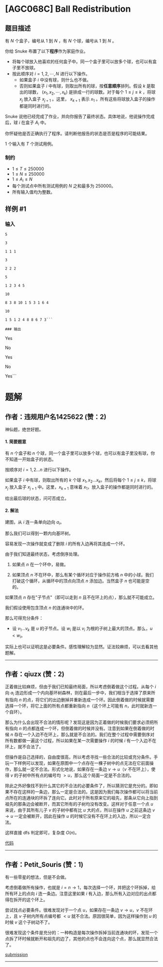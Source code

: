 # [AGC068C] Ball Redistribution

## 题目描述

有 $N$ 个盒子，编号从 $1$ 到 $N$ ，有 $N$ 个球，编号从 $1$ 到 $N$ 。

你给 Snuke 布置了以下**程序**作为家庭作业。

- 将每个球放入他喜欢的任何盒子中。同一个盒子里可以放多个球，也可以有盒子里不放球。
- 按此顺序对 $i = 1, 2, \cdots, N$ 进行以下操作。
    - 如果盒子 $i$ 中没有球，则什么也不做。
    - 否则如果盒子 $i$ 中有球，则取出所有的球，按**任意顺序**排列。假设 $k$ 是取出的球数， $(x_1, x_2, \cdots, x_k)$ 是排成一行的球数。对于每个 $1 \leq j \leq k$ ，将球 $x_j$ 放入盒子 $x_{j+1}$ 。这里， $x_{k+1}$ 表示 $x_1$ 。所有这些将球放入盒子的操作都是同时进行的。

Snuke 说他已经完成了作业，并向你报告了最终状态。具体地说，他说操作完成后，球 $i$ 在盒子 $A_i$ 中。

你怀疑他是否正确执行了程序。请判断他报告的状态是否是程序的可能结果。

$1$ 个输入有 $T$ 个测试用例。

### 制约

- $1 \leq T \leq 250000$
- $1 \leq N \leq 250000$
- $1 \leq A_i \leq N$
- 每个测试点中所有测试用例的 $N$ 之和最多为 $250000$。
- 所有输入值均为整数。

## 样例 #1

### 输入

```
5
3
1 1 1
3
2 2 2
5
1 2 3 4 5
10
8 3 8 10 1 5 3 1 6 4
10
1 5 1 2 4 8 8 6 7 3```

### 输出

```
Yes
No
Yes
No
Yes```

# 题解

## 作者：违规用户名1425622 (赞：2)

神仙题，绝世好题。

#### 1. 简要题意

有 $n$ 个盒子和 $n$ 个球，同一个盒子里可以放多个球，也可以有盒子里没有球，你不知道一开始盒子的状态。

按顺序对 $i = 1, 2\dots n$ 进行以下操作。

如果盒子 $i$ 中有球，则取出所有的 $k$ 个球 $x_1,x_2 \dots x_k$。然后将每个 $1 \leq j \leq k$，将球 $x_j$ 放入盒子 $x_{j+1}$ 中。这里，$x_{k+1}$ 意味着 $x_1$，放入盒子的操作都是同时进行的。

给出最后球的状态，问可否成立。

#### 2. 解法

建图，从 $i$ 连一条单向边向 $a_i$。

那么我们可以得到一颗内向基环树。

容易发现一次操作就变成了删除 $i$ 的所有入边再将其连成一个环。

由于我们知道最终状态，考虑倒序处理。

1. 如果点 $n$ 在一个环中，易做。

2. 如果顶点 $n$ 不在环中，那么有某个循环对应于操作前方格 $n$ 中的小球。我们打破这个循环，从循环中的顶点向顶点 $n$ 添加边。当然盒子 $n$ 也可能是空的。

如果顶点 $n$ 存在"子节点"（即可以走到 $n$ 且不在环上的点），那么就不可能成立。

我们假设使用包含顶点 $n$ 的连通块中的环。

那么可得充分条件：

- 设 $v_1\dots v_k$ 是 $u$ 的子节点。设 $w_i$ 是以 $v_i$ 为根的子树上最大的顶点。那么，$u \lt w_i$。

实际上也可以证明这是必要条件。感性理解较为显然。证法较麻烦，可以去看其他题解。

---

## 作者：qiuzx (赞：2)

正着做比较麻烦，但由于我们已知最终局面，所以考虑倒着做这个过程。从每个 $i$ 向 $a_i$ 连边形成一个内向基环树森林，则在最后一步中，我们相当于选择了原来所有指向 $n$ 的点，将它们的出边删掉并重新连成一个环。因此倒着做的时候就需要选择一个环，将它上面的所有点都重新指向 $n$（这个环上可能有 $n$，此时就新连一个自环）。

那么为什么会出现不合法的情形呢？发现这是因为正着做的时候我们要求必须把所有指向 $n$ 的点都连成一个环，但倒着做的时候并没有。注意到如果在倒着做的时候 $n$ 存在一个入边不在环上，那么就是不合法的。我们在整个过程中需要倒序对所有数都做一遍这个过程，所以如果在某一次需要操作 $i$ 的时候 $i$ 有一个入边不在环上，就不合法了。

但操作是自己选择的，自由度很高，所以考虑寻找一些合法的比较或充分条件。手玩一下样例可以发现，如果在原图中一个点存在一棵子树中的点无法在它前面操作，那么就一定不合法。形式化地说，如果存在一条边 $v\to u$（$v$ 不在环上），使得 $v$ 的子树中所有点的编号均 $>u$，那么这个局面一定是不合法的。

除此之外好像找不到什么其它的不合法的必要条件了，所以猜测它是充分的。即如果不存在这样的一条边，那么一定是合法的。这是因为我们每次操作都可以将当前点所在的连通块的环拆了连向它。此时对于所有原来它的祖先，那条从它向上指到祖先的那条边会被断开，而其它所有的子树均没有改变。这样对于任意一个点 $u$ 来说，由于其所有儿子 $v$ 的子树中都有比 $u$ 大的点，所以在操作 $u$ 之前这条边 $v\to u$ 一定会被断开，因此在操作 $u$ 的时候它没有不在环上的入边，所以一定合法。

这样直接 dfs 判定即可，复杂度 $O(n)$。

[代码](https://atcoder.jp/contests/agc068/submissions/58285718)

---

## 作者：Petit_Souris (赞：1)

有一些零星的想法，但是不会做。

考虑倒着做所有操作，也就是 $i=n\to 1$，每次选择一个环，并把这个环拆掉，给所有环上的点向 $i$ 连一条边。注意这里如果 $i$ 有入边，那么所有入边对应的出点都得在拆开的这个环上。

尝试找点必要条件。很难发现对于一个点 $u$，如果存在一条边 $v\to u$，$v$ 不在环上，且 $v$ 子树内所有点编号都 $<u$ 就不合法。原因很简单，因为这样操作到 $u$ 的时候 $v$ 这个子树动不了。

很难发现这个条件是充分的：一种构造是每次操作拆掉当前连通块的环，发现一个点拆了环时候就断开和祖先的边了，其他的点也不会连向这个点，那么就显然合法了。

[submission](https://atcoder.jp/contests/agc068/submissions/59083662)

---


